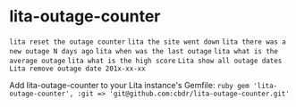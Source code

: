 # lita-outage-counter

```lita reset the outage counter```
```lita the site went down```
```lita there was a new outage N days ago```
```lita when was the last outage```
```lita what is the average outage```
```lita what is the high score```
```Lita show all outage dates```
```Lita remove outage date 201x-xx-xx```

Add lita-outage-counter to your Lita instance's Gemfile:
```ruby gem 'lita-outage-counter', :git => 'git@github.com:cbdr/lita-outage-counter.git'```
